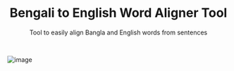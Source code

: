 <div align="center">
<h1>Bengali to English Word Aligner Tool</h1>
<p>Tool to easily align Bangla and English words from sentences</p>
</div>

<br>

![image](https://github.com/MusfiqDehan/bn-en-aligner/assets/47440165/c886f0aa-908a-4bd0-94a4-b7045f78abdf)

